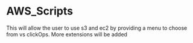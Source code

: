 # AWS_Scripts

<p>This will allow the user to use s3 and ec2 by providing a menu to choose from vs clickOps. More extensions will be added</p>
